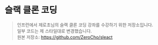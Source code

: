 # 슬랙 클론 코딩

> 인프런에서 제로초님의 슬랙 클론 코딩 강좌를 수강하기 위한 저장소입니다. <br />
> 일부 코드는 제 스타일대로 변경했습니다. <br />
> 원본 저장소: https://github.com/ZeroCho/sleact
